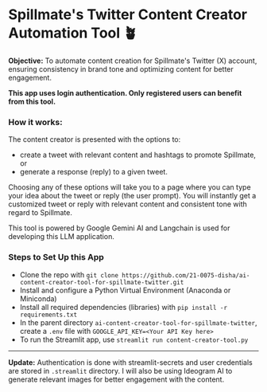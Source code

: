 # Spillmate's Twitter Content Creator Automation Tool 🪴
**Objective:** To automate content creation for Spillmate's Twitter (X) account, ensuring consistency in brand tone and optimizing content for better engagement.

**This app uses login authentication. Only registered users can benefit from this tool.**

### How it works:
The content creator is presented with the options to:
- create a tweet with relevant content and hashtags to promote Spillmate, or
- generate a response (reply) to a given tweet.

Choosing any of these options will take you to a page where you can type your idea about the tweet or reply (the user prompt).
You will instantly get a customized tweet or reply with relevant content and consistent tone with regard to Spillmate.

This tool is powered by Google Gemini AI and Langchain is used for developing this LLM application.

### Steps to Set Up this App
- Clone the repo with ```git clone https://github.com/21-0075-disha/ai-content-creator-tool-for-spillmate-twitter.git```
- Install and configure a Python Virtual Environment (Anaconda or Miniconda)
- Install all required dependencies (libraries) with ```pip install -r requirements.txt```
- In the parent directory ```ai-content-creator-tool-for-spillmate-twitter```, create a ```.env``` file with ```GOOGLE_API_KEY=<Your API Key here>```
- To run the Streamlit app, use ```streamlit run content-creator-tool.py```

---
**Update:** Authentication is done with streamlit-secrets and user credentials are stored in ```.streamlit``` directory.
I will also be using Ideogram AI to generate relevant images for better engagement with the content.
